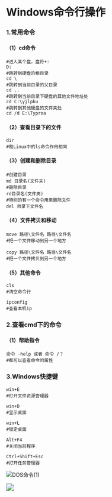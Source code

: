 # Windows命令行操作

### 1.常用命令

#### （1）cd命令

```Dos
#进入某个盘，盘符+:
D:
#跳转到硬盘的根目录
cd \
#跳转到当前目录的父目录
cd ..
#跳转到当前目录下硬盘的其他文件地址处
cd C:\yjlpku
#跳转到其他硬盘的文件夹处
cd /d E:\Typroa
```

#### （2）查看目录下的文件

```Dos
dir
#和Linux中的ls命令作用相同
```

#### （3）创建和删除目录

```Dos
#创建目录
md 目录名(文件夹)
#删除目录
rd目录名(文件夹)
#特别的有一个命令用来删除文件
del 目录下文件名
```

#### （4）文件拷贝和移动

```Dos
move 路径\文件名 路径\文件名
#把一个文件移动到另一个地方

copy 路径\文件名 路径\文件名
#把一个文件拷贝到另一个地方
```

#### （5）其他命令

```Dos
cls
#清空命令行

ipconfig
#查看本机ip
```

### 2.查看cmd下的命令

#### （1）帮助指令

```Dos
命令 -help 或者 命令 /？
#都可以查看命令的属性
```

### 3.Windows快捷键

```Windows
win+E
#打开文件资源管理器

win+D
#显示桌面

win+L
#锁定桌面

Alt+F4
#关闭当前程序

Ctrl+Shift+Esc
#打开任务管理器
```

![DOS命令(1)](E:\CS自学\Tool\Git\Windows命令行操作\DOS命令(1).png)

<img src="E:\CS自学\Tool\Git\Windows命令行操作\DOS命令(2).png" style="zoom:130%;" />